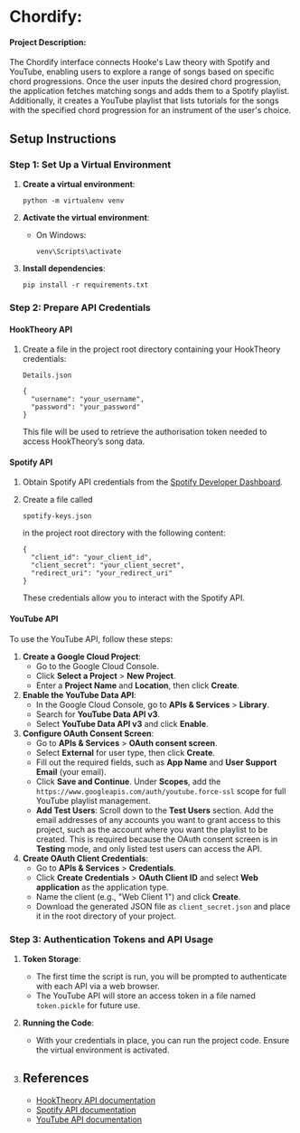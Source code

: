 # Chordify:

#### Project Description:

The Chordify interface connects Hooke's Law theory with Spotify and YouTube, enabling users to explore a range of songs based on specific chord progressions. Once the user inputs the desired chord progression, the application fetches matching songs and adds them to a Spotify playlist. Additionally, it creates a YouTube playlist that lists tutorials for the songs with the specified chord progression for an instrument of the user's choice.

## Setup Instructions

### Step 1: Set Up a Virtual Environment

1. **Create a virtual environment**:

   ```
   python -m virtualenv venv
   ```

2. **Activate the virtual environment**:

   - On Windows:

     ```
     venv\Scripts\activate
     ```

3. **Install dependencies**:

   ```
   pip install -r requirements.txt
   ```

### Step 2: Prepare API Credentials

#### HookTheory API

1. Create a file in the project root directory containing your HookTheory credentials:

   ```
   Details.json
   ```

   ```
   {
     "username": "your_username",
     "password": "your_password"
   }
   ```

   This file will be used to retrieve the authorisation token needed to access HookTheory’s song data.

#### Spotify API

1. Obtain Spotify API credentials from the [Spotify Developer Dashboard](https://developer.spotify.com/dashboard/applications).

2. Create a file called

   ```
   spotify-keys.json
   ```

   in the project root directory with the following content:

   ```
   {
     "client_id": "your_client_id",
     "client_secret": "your_client_secret",
     "redirect_uri": "your_redirect_uri"
   }
   ```

   These credentials allow you to interact with the Spotify API.

#### YouTube API

To use the YouTube API, follow these steps:

1. **Create a Google Cloud Project**:
   - Go to the Google Cloud Console.
   - Click **Select a Project** > **New Project**.
   - Enter a **Project Name** and **Location**, then click **Create**.
2. **Enable the YouTube Data API**:
   - In the Google Cloud Console, go to **APIs & Services** > **Library**.
   - Search for **YouTube Data API v3**.
   - Select **YouTube Data API v3** and click **Enable**.
3. **Configure OAuth Consent Screen**:
   - Go to **APIs & Services** > **OAuth consent screen**.
   - Select **External** for user type, then click **Create**.
   - Fill out the required fields, such as **App Name** and **User Support Email** (your email).
   - Click **Save and Continue**. Under **Scopes**, add the `https://www.googleapis.com/auth/youtube.force-ssl` scope for full YouTube playlist management.
   - **Add Test Users**: Scroll down to the **Test Users** section. Add the email addresses of any accounts you want to grant access to this project, such as the account where you want the playlist to be created. This is required because the OAuth consent screen is in **Testing** mode, and only listed test users can access the API.
4. **Create OAuth Client Credentials**:
   - Go to **APIs & Services** > **Credentials**.
   - Click **Create Credentials** > **OAuth Client ID** and select **Web application** as the application type.
   - Name the client (e.g., "Web Client 1") and click **Create**.
   - Download the generated JSON file as `client_secret.json` and place it in the root directory of your project.

### Step 3: Authentication Tokens and API Usage

1. **Token Storage**:
   - The first time the script is run, you will be prompted to authenticate with each API via a web browser.
   - The YouTube API will store an access token in a file named `token.pickle` for future use.
2. **Running the Code**:
   - With your credentials in place, you can run the project code. Ensure the virtual environment is activated.

3. ## References

   - [HookTheory API documentation](https://www.hooktheory.com/api/trends/docs)
   - [Spotify API documentation](https://developer.spotify.com/documentation/web-api/)
   - [YouTube API documentation](https://developers.google.com/youtube/v3/docs/)

